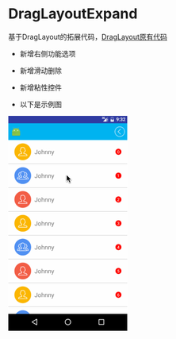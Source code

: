 # DragLayoutExpand

基于DragLayout的拓展代码，[DragLayout原有代码](https://github.com/Qiang3570/DragLayout "悬浮显示")

  * 新增右侧功能选项
  
  * 新增滑动删除
  
  * 新增粘性控件

* 以下是示例图

![](https://github.com/Qiang3570/DragLayoutExpand/blob/master/sample.gif)
